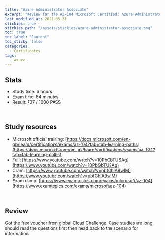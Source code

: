 ```yaml
---
title: "Azure Administrator Associate"
excerpt: "Review for the AZ-104 Microsoft Certified: Azure Administrator Associate certificate"
last_modified_at: 2021-05-31
stickies: true
stickies_path: "/assets/stickies/azure-administrator-associate.png"
toc: true
toc_label: "Content"
toc_sticky: false
categories:
  - Certificates
tags:
  - Azure
---
```


## Stats
- Study time: 6 hours
- Exam time: 64 minutes
- Result: 737 / 1000 PASS

<br>

## Study resources
- Microsoft official training: [https://docs.microsoft.com/en-gb/learn/certifications/exams/az-104?tab=tab-learning-paths](https://docs.microsoft.com/en-gb/learn/certifications/exams/az-104?tab=tab-learning-paths)
- Full: [https://www.youtube.com/watch?v=10PbGbTUSAg](https://www.youtube.com/watch?v=10PbGbTUSAg)
- Cram: [https://www.youtube.com/watch?v=pbfGhlA9wIM](https://www.youtube.com/watch?v=pbfGhlA9wIM)
- Exam dump: [https://www.examtopics.com/exams/microsoft/az-104](https://www.examtopics.com/exams/microsoft/az-104)

<br>

## Review
Got the free voucher from global Cloud Challenge. Case studies are long, should read the questions first then head back to the scenario for information.

<br>
